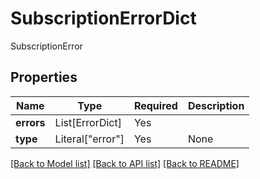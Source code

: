 # SubscriptionErrorDict

SubscriptionError

## Properties
| Name | Type | Required | Description |
| ------------ | ------------- | ------------- | ------------- |
**errors** | List[ErrorDict] | Yes |  |
**type** | Literal["error"] | Yes | None |


[[Back to Model list]](../../README.md#models-v2-link) [[Back to API list]](../../README.md#documentation-for-api-endpoints) [[Back to README]](../../README.md)
